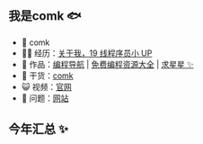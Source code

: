 ## 我是comk 🐟

- 🐧 comk
- 👨‍💻 经历：<a href="https://www.pyman.com.cn" target="_blank">关于我，19 线程序员小 UP</a>
- 🏡 作品：<a href="https://www.pyman.com.cn" target="_blank">编程导航</a> | <a href="https://www.pyman.com.cn" target="_blank">免费编程资源大全</a> | <a href="https://www.pyman.com.cn" target="_blank">求星星 ✨</a>
- 🌱 干货：<a href="https://636f-codenav-8grj8px727565176-1256524210.tcb.qcloud.la/yupi_wechat.png" target="_blank">comk</a>
- 😺 视频：<a href="https://www.pyman.com.cn" target="_blank">官网</a> 
- 🤔 问题：<a href="https://www.pyman.com.cn" target="_blank">网站</a>

## 今年汇总 ✨



